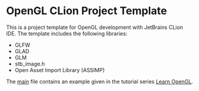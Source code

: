 # OpenGL CLion Project Template

This is a project template for OpenGL development with JetBrains CLion IDE. The template includes the following libraries:
* GLFW
* GLAD
* GLM 
* stb_image.h
* Open Asset Import Library (ASSIMP)

The [main](OpenGL_Full/main.cpp) file contains an example given in the tutorial series [Learn OpenGL](https://learnopengl.com/Introduction).
